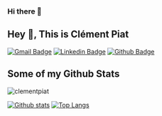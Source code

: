 ### Hi there 👋

<!--
**clementpiat/clementpiat** is a ✨ _special_ ✨ repository because its `README.md` (this file) appears on your GitHub profile.

Here are some ideas to get you started:

- 🔭 I’m currently working on ...
- 🌱 I’m currently learning ...
- 👯 I’m looking to collaborate on ...
- 🤔 I’m looking for help with ...
- 💬 Ask me about ...
- 📫 How to reach me: ...
- 😄 Pronouns: ...
- ⚡ Fun fact: ...
-->


## Hey 👋, This is Clément Piat
[![Gmail Badge](https://img.shields.io/badge/-clement.piat2@gmail.com-c14438?style=flat&logo=Gmail&logoColor=white&link=mailto:clement.piat2@gmail.com)](mailto:clement.piat2@gmail.com) 
[![Linkedin Badge](https://img.shields.io/badge/-clementpiat9-0072b1?style=flat&logo=Linkedin&logoColor=white&link=https://www.linkedin.com/in/clementpiat9/)](https://www.linkedin.com/in/clementpiat9/) [![Github Badge](https://img.shields.io/badge/-clementpiat-grey?style=flat&logo=github&logoColor=white&link=https://github.com/clementpiat/)](https://www.github.com/clementpiat/) 
## Some of my Github Stats
<p align=left> <img src=https://komarev.com/ghpvc/?username=clementpiat alt=clementpiat /> </p>

[![Github stats](https://github-readme-stats.vercel.app/api?username=clementpiat&show_icons=true&include_all_commits=true)](https://github.com/clementpiat/github-readme-stats)
[![Top Langs](https://github-readme-stats.vercel.app/api/top-langs/?username=clementpiat&layout=compact&hide=jupyter%20notebook)](https://github.com/clementpiat/github-readme-stats)
